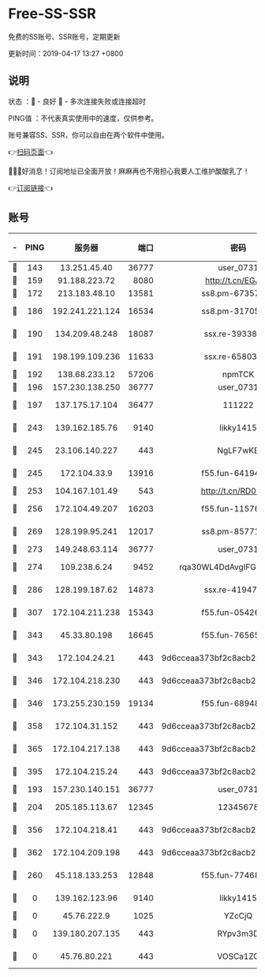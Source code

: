 # Free-SS-SSR

免费的SS账号、SSR账号，定期更新

更新时间：2019-04-17 13:27 +0800

## 说明

状态     ：🙂 - 良好 🙁 - 多次连接失败或连接超时

PING值   ：不代表真实使用中的速度，仅供参考。

账号兼容SS、SSR，你可以自由在两个软件中使用。

👉[扫码页面](https://liesauer.github.io/Free-SS-SSR/)👈

🎉🎉🎉好消息！订阅地址已全面开放！麻麻再也不用担心我要人工维护酸酸乳了！

👉[订阅链接](https://www.liesauer.net/yogurt/subscribe?ACCESS_TOKEN=DAYxR3mMaZAsaqUb)👈

## 账号

|-|PING|服务器|端口|密码|加密方式|区域|
|:----:|:----:|:-----:|-----:|:----:|:----:|:----:|
|🙂|143|13.251.45.40|36777|user_0731|chacha20|SG|
|🙂|159|91.188.223.72|8080|http://t.cn/EGJIyrl|rc4-md5|RU|
|🙂|172|213.183.48.10|13581|ss8.pm-67357180|rc4-md5|RU|
|🙂|186|192.241.221.124|16534|ss8.pm-31705426|aes-256-cfb|US|
|🙂|190|134.209.48.248|18087|ssx.re-39338587|aes-256-cfb|US|
|🙂|191|198.199.109.236|11633|ssx.re-65803004|aes-256-cfb|US|
|🙂|192|138.68.233.12|57206|npmTCK|rc4-md5|US|
|🙂|196|157.230.138.250|36777|user_0731|chacha20|US|
|🙂|197|137.175.17.104|36477|111222|aes-256-cfb|US|
|🙂|243|139.162.185.76|9140|likky1415|aes-256-cfb|DE|
|🙂|245|23.106.140.227|443|NgLF7wKB|aes-256-cfb|US|
|🙂|245|172.104.33.9|13916|f55.fun-64194904|aes-256-cfb|SG|
|🙂|253|104.167.101.49|543|http://t.cn/RD0D7sx|rc4-md5|CA|
|🙂|256|172.104.49.207|16203|f55.fun-11576925|aes-256-cfb|SG|
|🙂|269|128.199.95.241|12017|ss8.pm-85771419|aes-256-cfb|SG|
|🙂|273|149.248.63.114|36777|user_0731|chacha20|CA|
|🙂|274|109.238.6.24|9452|rqa30WL4DdAvgIFG6Fs3znzTa|aes-256-cfb|FR|
|🙂|286|128.199.187.62|14873|ssx.re-41947455|aes-256-cfb|SG|
|🙂|307|172.104.211.238|15343|f55.fun-05426859|aes-256-cfb|US|
|🙂|343|45.33.80.198|16645|f55.fun-76565024|aes-256-cfb|US|
|🙂|343|172.104.24.21|443|9d6cceaa373bf2c8acb22e60b6a58be6|aes-256-cfb|US|
|🙂|346|172.104.218.230|443|9d6cceaa373bf2c8acb22e60b6a58be6|aes-256-cfb|US|
|🙂|346|173.255.230.159|19134|f55.fun-68948138|aes-256-cfb|US|
|🙂|358|172.104.31.152|443|9d6cceaa373bf2c8acb22e60b6a58be6|aes-256-cfb|US|
|🙂|365|172.104.217.138|443|9d6cceaa373bf2c8acb22e60b6a58be6|aes-256-cfb|US|
|🙂|395|172.104.215.24|443|9d6cceaa373bf2c8acb22e60b6a58be6|aes-256-cfb|US|
|🙂|193|157.230.140.151|36777|user_0731|chacha20|US|
|🙂|204|205.185.113.67|12345|12345678|aes-256-cfb|US|
|🙂|356|172.104.218.41|443|9d6cceaa373bf2c8acb22e60b6a58be6|aes-256-cfb|US|
|🙂|362|172.104.209.198|443|9d6cceaa373bf2c8acb22e60b6a58be6|aes-256-cfb|US|
|🙁|260|45.118.133.253|12848|f55.fun-77468081|aes-256-cfb|SG|
|🙁|0|139.162.123.96|9140|likky1415|aes-256-cfb|JP|
|🙁|0|45.76.222.9|1025|YZcCjQ|rc4-md5|JP|
|🙁|0|139.180.207.135|443|RYpv3m3D|aes-256-cfb|JP|
|🙁|0|45.76.80.221|443|VOSCa1ZG|aes-256-cfb|DE|
